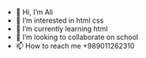 - 👋 Hi, I’m Ali
- 👀 I’m interested in html css
- 🌱 I’m currently learning html
- 💞️ I’m looking to collaborate on school
- 📫 How to reach me +989011262310

<!---
Alinkzh0/Alinkzh0 is a ✨ special ✨ repository because its `README.md` (this file) appears on your GitHub profile.
You can click the Preview link to take a look at your changes.
--->

